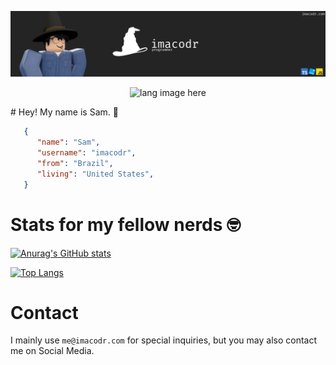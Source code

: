 ![imacodr](/imacodrBanner.png)

<p align="center"><img width="30%" src="https://github.com/alansmathew/alansmathew/raw/master/lang.gif" alt="lang image here" /></p>
# Hey! My name is Sam. 👋

```json
   {
      "name": "Sam",
      "username": "imacodr",
      "from": "Brazil",
      "living": "United States",
   }
```
   
# Stats for my fellow nerds 🤓

[![Anurag's GitHub stats](https://github-readme-stats.vercel.app/api?username=imacodr&theme=dracula)](https://github.com/anuraghazra/github-readme-stats)

[![Top Langs](https://github-readme-stats.vercel.app/api/top-langs/?username=imacodr&langs_count=8&theme=dracula)](https://github.com/anuraghazra/github-readme-stats)

# Contact

I mainly use `me@imacodr.com` for special inquiries, but you may also contact me on Social Media.
